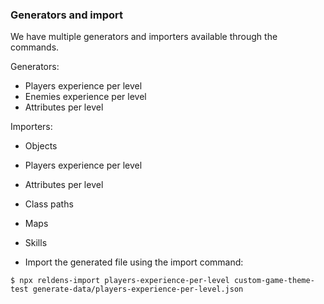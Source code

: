 ### Generators and import

We have multiple generators and importers available through the commands.

Generators:

- Players experience per level
- Enemies experience per level
- Attributes per level

Importers:

- Objects
- Players experience per level
- Attributes per level
- Class paths
- Maps
- Skills


- Import the generated file using the import command:
```
$ npx reldens-import players-experience-per-level custom-game-theme-test generate-data/players-experience-per-level.json
```

